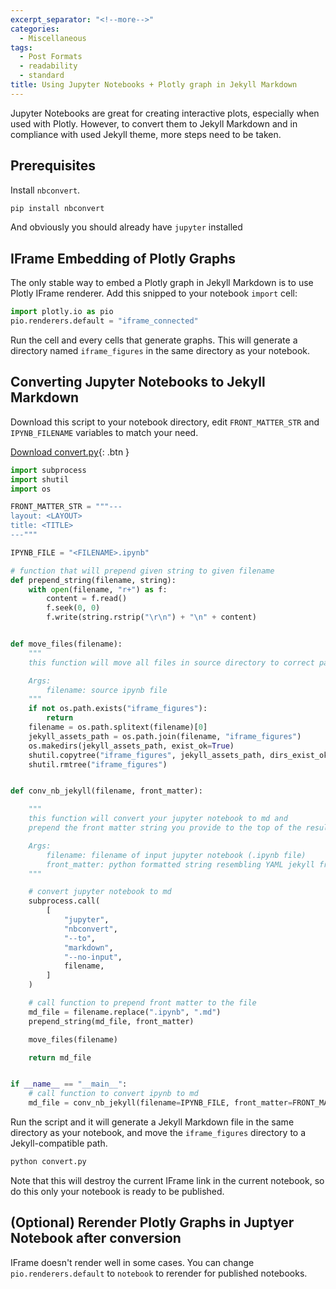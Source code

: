 ```yaml
---
excerpt_separator: "<!--more-->"
categories:
  - Miscellaneous
tags:
  - Post Formats
  - readability
  - standard
title: Using Jupyter Notebooks + Plotly graph in Jekyll Markdown
---
```


Jupyter Notebooks are great for creating interactive plots, especially when used with Plotly. However, to convert them to Jekyll Markdown and in compliance with used Jekyll theme, more steps need to be taken.

## Prerequisites

Install `nbconvert`.

```sh
pip install nbconvert
```

And obviously you should already have `jupyter` installed

## IFrame Embedding of Plotly Graphs

The only stable way to embed a Plotly graph in Jekyll Markdown is to use Plotly IFrame renderer. Add this snipped to your notebook `import` cell:

```python
import plotly.io as pio
pio.renderers.default = "iframe_connected"
```

Run the cell and every cells that generate graphs. This will generate a directory named `iframe_figures` in the same directory as your notebook.

## Converting Jupyter Notebooks to Jekyll Markdown

Download this script to your notebook directory, edit `FRONT_MATTER_STR` and `IPYNB_FILENAME` variables to match your need.

<div class="code-example" markdown="1">

[Download convert.py](convert.py){: .btn }

</div>

```python
import subprocess
import shutil
import os

FRONT_MATTER_STR = """---
layout: <LAYOUT>
title: <TITLE>
---"""

IPYNB_FILE = "<FILENAME>.ipynb"

# function that will prepend given string to given filename
def prepend_string(filename, string):
    with open(filename, "r+") as f:
        content = f.read()
        f.seek(0, 0)
        f.write(string.rstrip("\r\n") + "\n" + content)


def move_files(filename):
    """
    this function will move all files in source directory to correct path for jekyll

    Args:
        filename: source ipynb file
    """
    if not os.path.exists("iframe_figures"):
        return
    filename = os.path.splitext(filename)[0]
    jekyll_assets_path = os.path.join(filename, "iframe_figures")
    os.makedirs(jekyll_assets_path, exist_ok=True)
    shutil.copytree("iframe_figures", jekyll_assets_path, dirs_exist_ok=True)
    shutil.rmtree("iframe_figures")


def conv_nb_jekyll(filename, front_matter):

    """
    this function will convert your jupyter notebook to md and
    prepend the front matter string you provide to the top of the resulting md file

    Args:
        filename: filename of input jupyter notebook (.ipynb file)
        front_matter: python formatted string resembling YAML jekyll front matter
    """

    # convert jupyter notebook to md
    subprocess.call(
        [
            "jupyter",
            "nbconvert",
            "--to",
            "markdown",
            "--no-input",
            filename,
        ]
    )

    # call function to prepend front matter to the file
    md_file = filename.replace(".ipynb", ".md")
    prepend_string(md_file, front_matter)

    move_files(filename)

    return md_file


if __name__ == "__main__":
    # call function to convert ipynb to md
    md_file = conv_nb_jekyll(filename=IPYNB_FILE, front_matter=FRONT_MATTER_STR)
```

Run the script and it will generate a Jekyll Markdown file in the same directory as your notebook, and move the `iframe_figures` directory to a Jekyll-compatible path.

```bash
python convert.py
```

Note that this will destroy the current IFrame link in the current notebook, so do this only your notebook is ready to be published.

## (Optional) Rerender Plotly Graphs in Juptyer Notebook after conversion

IFrame doesn't render well in some cases. You can change `pio.renderers.default` to `notebook` to rerender for published notebooks.
